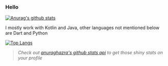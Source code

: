 ### Hello

[![Anurag's github stats](https://github-readme-stats.vercel.app/api?username=adarshm-26&show_icons=true)](https://github.com/anuraghazra/github-readme-stats) <br/>

I mostly work with Kotlin and Java, other languages not mentioned below are Dart and Python

[![Top Langs](https://github-readme-stats.vercel.app/api/top-langs/?username=adarshm-26&layout=compact&langs_count=8&hide=FreeMarker,HTML,CSS)](https://github.com/anuraghazra/github-readme-stats)

> *Check out [anuraghazra's github stats api](https://github.com/anuraghazra/github-readme-stats) to get those shiny stats on your profile*
